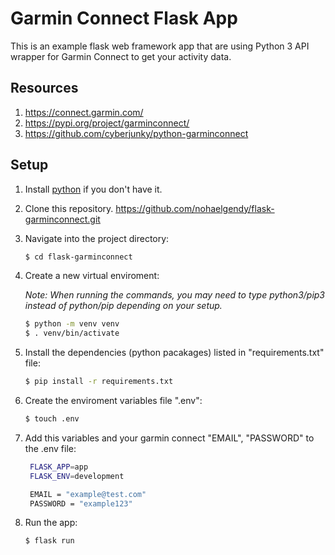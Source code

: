 # Garmin Connect Flask App

This is an example flask web framework app that are using Python 3 API wrapper for Garmin Connect to get your activity data.

## Resources

1. https://connect.garmin.com/
2. https://pypi.org/project/garminconnect/
3. https://github.com/cyberjunky/python-garminconnect


## Setup

1. Install [python](https://www.python.org/downloads/) if you don't have it. 

2. Clone this repository.
https://github.com/nohaelgendy/flask-garminconnect.git

3. Navigate into the project directory:

   ```bash
   $ cd flask-garminconnect
   ```

4. Create a new virtual enviroment:

    *Note: When running the commands, you may need to type python3/pip3 instead of python/pip depending on your setup.*

   ```bash
   $ python -m venv venv
   $ . venv/bin/activate
   ```

5. Install the dependencies (python pacakages) listed in "requirements.txt" file:

   ```bash
   $ pip install -r requirements.txt
   ```

6. Create the enviroment variables file ".env":

   ```bash
   $ touch .env
   ```

7. Add this variables and your garmin connect "EMAIL", "PASSWORD" to the .env file:

   ```bash
    FLASK_APP=app
    FLASK_ENV=development

    EMAIL = "example@test.com"
    PASSWORD = "example123"
   ```

8. Run the app:

   ```bash
   $ flask run
   ```




